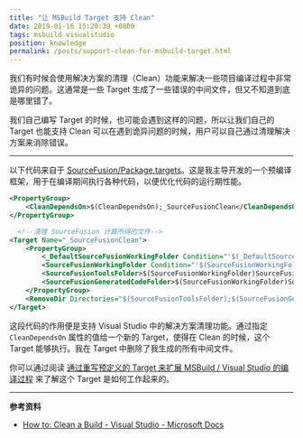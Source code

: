 ```yaml
---
title: "让 MSBuild Target 支持 Clean"
date: 2019-01-16 15:20:39 +0800
tags: msbuild visualstudio
position: knowledge
permalink: /posts/support-clean-for-msbuild-target.html
---
```


我们有时候会使用解决方案的清理（Clean）功能来解决一些项目编译过程中非常诡异的问题。这通常是一些 Target 生成了一些错误的中间文件，但又不知道到底是哪里错了。

我们自己编写 Target 的时候，也可能会遇到这样的问题，所以让我们自己的 Target 也能支持 Clean 可以在遇到诡异问题的时候，用户可以自己通过清理解决方案来消除错误。

---

以下代码来自于 [SourceFusion/Package.targets](https://github.com/dotnet-campus/SourceFusion/blob/master/src/SourceFusion.Tool/Assets/build/Package.targets)。这是我主导开发的一个预编译框架，用于在编译期间执行各种代码，以便优化代码的运行期性能。

```xml
<PropertyGroup>
    <CleanDependsOn>$(CleanDependsOn);_SourceFusionClean</CleanDependsOn>
</PropertyGroup>

  <!--清理 SourceFusion 计算所得的文件-->
<Target Name="_SourceFusionClean">
    <PropertyGroup>
        <_DefaultSourceFusionWorkingFolder Condition="'$(_DefaultSourceFusionWorkingFolder)' == ''">obj\$(Configuration)\</_DefaultSourceFusionWorkingFolder>
        <SourceFusionWorkingFolder Condition="'$(SourceFusionWorkingFolder)' == ''">$(_DefaultSourceFusionWorkingFolder)</SourceFusionWorkingFolder>
        <SourceFusionToolsFolder>$(SourceFusionWorkingFolder)SourceFusion.Tools\</SourceFusionToolsFolder>
        <SourceFusionGeneratedCodeFolder>$(SourceFusionWorkingFolder)SourceFusion.GeneratedCodes\</SourceFusionGeneratedCodeFolder>
    </PropertyGroup>
    <RemoveDir Directories="$(SourceFusionToolsFolder);$(SourceFusionGeneratedCodeFolder)" />
</Target>
```

这段代码的作用便是支持 Visual Studio 中的解决方案清理功能。通过指定 `CleanDependsOn` 属性的值给一个新的 Target，使得在 Clean 的时候，这个 Target 能够执行。我在 Target 中删除了我生成的所有中间文件。

你可以通过阅读 [通过重写预定义的 Target 来扩展 MSBuild / Visual Studio 的编译过程](/post/extend-the-visual-studio-build-process) 来了解这个 Target 是如何工作起来的。

---

**参考资料**

- [How to: Clean a Build - Visual Studio - Microsoft Docs](https://docs.microsoft.com/en-us/visualstudio/msbuild/how-to-clean-a-build?view=vs-2017)

